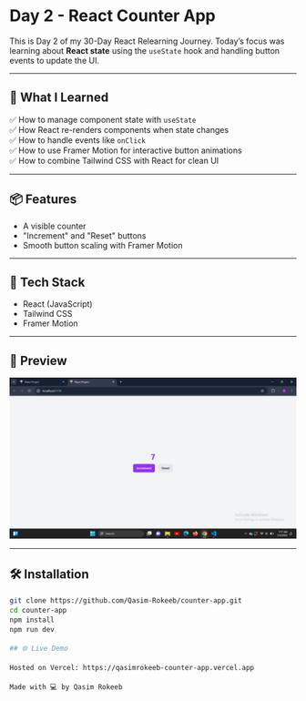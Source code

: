 # Day 2 - React Counter App

This is Day 2 of my 30-Day React Relearning Journey. Today’s focus was learning about **React state** using the `useState` hook and handling button events to update the UI.

---

## 🚀 What I Learned

✅ How to manage component state with `useState`  
✅ How React re-renders components when state changes  
✅ How to handle events like `onClick`  
✅ How to use Framer Motion for interactive button animations  
✅ How to combine Tailwind CSS with React for clean UI

---

## 📦 Features

- A visible counter
- "Increment" and "Reset" buttons
- Smooth button scaling with Framer Motion

---

## 🧠 Tech Stack

- React (JavaScript)
- Tailwind CSS
- Framer Motion

---

## 📸 Preview

![App Preview](./screenshot.png)

---

## 🛠️ Installation

```bash
git clone https://github.com/Qasim-Rokeeb/counter-app.git
cd counter-app
npm install
npm run dev

## 🌐 Live Demo

Hosted on Vercel: https://qasimrokeeb-counter-app.vercel.app

Made with 💻 by Qasim Rokeeb